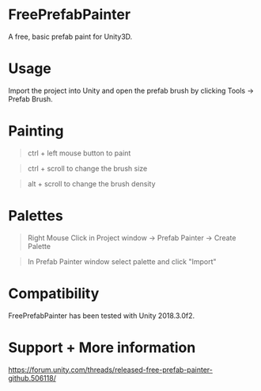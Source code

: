 
# FreePrefabPainter
A free, basic prefab paint for Unity3D.

# Usage

Import the project into Unity and open the prefab brush by clicking Tools -> Prefab Brush.

# Painting

> ctrl + left mouse button to paint

> ctrl + scroll to change the brush size

> alt + scroll to change the brush density


# Palettes

> Right Mouse Click in Project window -> Prefab Painter -> Create Palette

> In Prefab Painter window select palette and click "Import"

# Compatibility
FreePrefabPainter has been tested with Unity 2018.3.0f2.

# Support + More information
https://forum.unity.com/threads/released-free-prefab-painter-github.506118/

